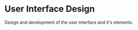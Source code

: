 <h1>User Interface Design</h1>

<p>Design and development of the user interface and it's elements.</p>
